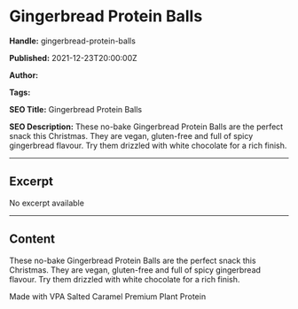 # Gingerbread Protein Balls

**Handle:** gingerbread-protein-balls

**Published:** 2021-12-23T20:00:00Z

**Author:**  

**Tags:** 

**SEO Title:** Gingerbread Protein Balls

**SEO Description:** These no-bake Gingerbread Protein Balls are the perfect snack this Christmas. They are vegan, gluten-free and full of spicy gingerbread flavour. Try them drizzled with white chocolate for a rich finish.

---

## Excerpt

No excerpt available

---

## Content

These no-bake Gingerbread Protein Balls are the perfect snack this Christmas. They are vegan, gluten-free and full of spicy gingerbread flavour. Try them drizzled with white chocolate for a rich finish.

Made with VPA Salted Caramel Premium Plant Protein

